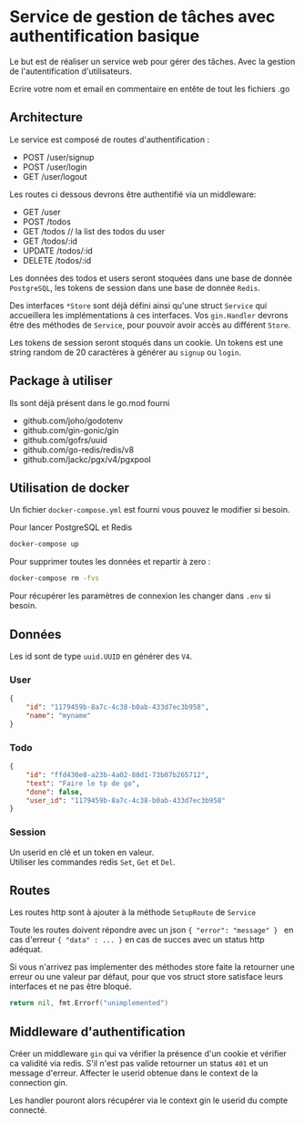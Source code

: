 # Service de gestion de tâches avec authentification basique

Le but est de réaliser un service web pour gérer des tâches. Avec la gestion de l'autentification d'utilisateurs.

Ecrire votre nom et email en commentaire en entête de tout les fichiers .go

## Architecture

Le service est composé de routes d'authentification :

- POST /user/signup
- POST /user/login
- GET /user/logout

Les routes ci dessous devrons être authentifié via un middleware:

- GET /user
- POST /todos
- GET /todos  // la list des todos du user
- GET /todos/:id
- UPDATE /todos/:id
- DELETE /todos/:id

Les données des todos et users seront stoquées dans une base de donnée `PostgreSQL`, les tokens de session dans une base de donnée `Redis`.

Des interfaces `*Store` sont déjà défini ainsi qu'une struct `Service` qui accueillera les implémentations à ces interfaces.
Vos `gin.Handler` devrons être des méthodes de `Service`, pour pouvoir avoir accès au différent `Store`.

Les tokens de session seront stoqués dans un cookie. Un tokens est une string random de 20 caractères à générer au `signup` ou `login`.

## Package à utiliser

Ils sont déjà présent dans le go.mod fourni

- github.com/joho/godotenv
- github.com/gin-gonic/gin
- github.com/gofrs/uuid
- github.com/go-redis/redis/v8
- github.com/jackc/pgx/v4/pgxpool

## Utilisation de docker

Un fichier `docker-compose.yml` est fourni vous pouvez le modifier si besoin.

Pour lancer PostgreSQL et Redis

```sh
docker-compose up
```

Pour supprimer toutes les données et repartir à zero :

```sh
docker-compose rm -fvs
```

Pour récupérer les paramètres de connexion les changer dans `.env` si besoin.

## Données

Les id sont de type `uuid.UUID` en générer des `V4`.

### User

```json
{
    "id": "1179459b-8a7c-4c38-b0ab-433d7ec3b958",
    "name": "myname"
}
```

### Todo

```json
{
    "id": "ffd430e8-a23b-4a02-80d1-73b07b265712",
    "text": "Faire le tp de go",
    "done": false,
    "user_id": "1179459b-8a7c-4c38-b0ab-433d7ec3b958"
}	
```

### Session 

Un userid en clé et un token en valeur.		
Utiliser les commandes redis `Set`, `Get` et `Del`.

## Routes

Les routes http sont à ajouter à la méthode `SetupRoute` de `Service`

Toute les routes doivent répondre avec un json `{ "error": "message" } ` en cas d'erreur `{ "data" : ... }` en cas de succes avec un status http adéquat.

Si vous n'arrivez pas implementer des méthodes store faite la retourner une erreur ou une valeur par défaut, pour que vos struct store satisface leurs interfaces et ne pas être bloqué.

```go
return nil, fmt.Errorf("unimplemented")
```

## Middleware d'authentification

Créer un middleware `gin` qui va vérifier la présence d'un cookie et vérifier ca validité via redis.
S'il n'est pas valide retourner un status `401` et un message d'erreur. Affecter le userid obtenue dans le context de la connection gin.

Les handler pouront alors récupérer via le context gin le userid du compte connecté.
